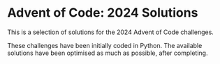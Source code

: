# Advent of Code: 2024 Solutions

This is a selection of solutions for the 2024 Advent of Code challenges.

These challenges have been initially coded in Python. The available solutions have been optimised as much as possible, after completing.